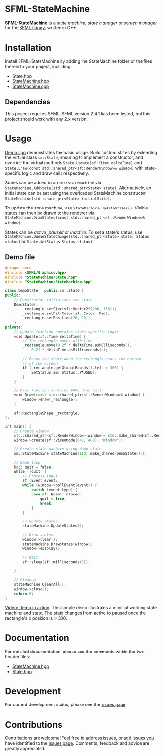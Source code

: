 # SFML-StateMachine
**SFML-StateMachine** is a *state machine*, *state manager* or *screen manager* for the [SFML library](http://www.sfml-dev.org/), written in C++.

# Installation
Install SFML-StateMachine by adding the StateMachine folder or the files therein to your project, including:
- [State.hpp](StateMachine/State.hpp)
- [StateMachine.hpp](StateMachine/StateMachine.hpp)
- [StateMachine.cpp](StateMachine/StateMachine.cpp)

## Dependencies
This project requires SFML. SFML version 2.4.1 has been tested, but this project should work with any 2.x version.

# Usage
[Demo.cpp](Demo.cpp) demonstrates the basic usage. Build custom states by extending the virtual class ```sm::State```, ensuring to implement a constructor, and override the virtual methods ```State.Update(sf::Time deltaTime)``` and ```State.Draw(const std::shared_ptr<sf::RenderWindow>& window)``` with state-specific logic and draw calls respectively.

States can be added to an ```sm::StateMachine``` via ```StateMachine.AddState(std::shared_ptr<State> state)```. Alternatively, an initial state can be set using the overloaded StateMachine constructor ```StateMachine(std::share_ptr<State> initialState)```.

To update the state machine, use ```StateMachine.UpdateStates()```. Visible states can then be drawn to the renderer via ```StateMachine.DrawStates(const std::shared_ptr<sf::RenderWindow>& window)```.

States can be *active*, *paused* or *inactive*. To set a state's status, use ```StateMachine.QueueStateChange(std::shared_ptr<State> state, Status status)``` or ```State.SetStatus(Status status)```.

## Demo file
```cpp
#pragma once
#include <SFML/Graphics.hpp>
#include "StateMachine/State.hpp"
#include "StateMachine/StateMachine.hpp"

class DemoState : public sm::State {
public:
	// Constructor initialises the state
	DemoState() {
		_rectangle.setSize(sf::Vector2f(200, 150));
		_rectangle.setFillColor(sf::Color::Red);
		_rectangle.setPosition(20, 20);
	}
private:
	// Update function contains state-specific logic
	void Update(sf::Time deltaTime) {
		// The rectangle moves with time
		_rectangle.move(0.2f * deltaTime.asMilliseconds(), 
			0.2f * deltaTime.asMilliseconds());

		// Pause the state when the rectangle nears the bottom 
		// of the screen
		if (_rectangle.getGlobalBounds().left > 300) {
			SetStatus(sm::Status::PAUSED);
		}
	}

	// Draw function contains SFML draw calls
	void Draw(const std::shared_ptr<sf::RenderWindow>& window) {
		window->draw(_rectangle);
	}

	sf::RectangleShape _rectangle;
};

int main() {
	// Create window
	std::shared_ptr<sf::RenderWindow> window = std::make_shared<sf::RenderWindow>();
	window->create(sf::VideoMode(640, 480), "Window");

	// Create state machine using demo state
	sm::StateMachine stateMachine(std::make_shared<DemoState>());

	// Game loop
	bool quit = false;
	while (!quit) {
		// Process input
		sf::Event event;
		while (window->pollEvent(event)) {
			switch (event.type) {
			case sf::Event::Closed:
				quit = true;
				break;
			}
		}

		// Update states
		stateMachine.UpdateStates();

		// Draw states
		window->clear();
		stateMachine.DrawStates(window);
		window->display();

		// Wait
		sf::sleep(sf::milliseconds(5));

	}
	
	// Cleanup
	stateMachine.ClearAll();
	window->close();
	return 0;
}
```

[Video: Demo in action](https://zippy.gfycat.com/MiserableIndelibleGaur.webm). This simple demo illustrates a minimal working state machine and state. The state changes from active to paused once the rectangle's x position is > 300.

# Documentation
For detailed documentation, please see the comments within the two header files:
- [StateMachine.hpp](StateMachine/StateMachine.hpp)
- [State.hpp](StateMachine/State.hpp)

# Development
For current development status, please see the [issues page](https://github.com/astewartau/SFML-StateMachine/issues).

# Contributions
Contributions are welcome! Feel free to address issues, or add issues you have identified to the [issues page](https://github.com/astewartau/SFML-StateMachine/issues). Comments, feedback and advice are greatly appreciated.
